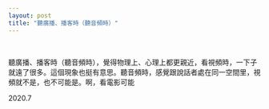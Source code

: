 ```yaml
---
layout: post
title: "聽廣播、播客時（聽音頻時）"
---
```


  
&nbsp;
&nbsp;



聽廣播、播客時（聽音頻時），覺得物理上、心理上都更親近，看視頻時，一下子就遠了很多。這個現象也挺有意思。聽音頻時，感覺跟說話者處在同一空間里，視頻就不是，也不可能是。啊，看電影可能

2020.7